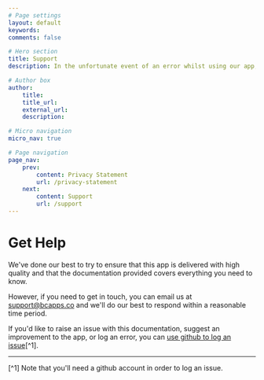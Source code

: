 ```yaml
---
# Page settings
layout: default
keywords:
comments: false

# Hero section
title: Support
description: In the unfortunate event of an error whilst using our app, you can contact us for help.

# Author box
author:
    title:
    title_url: 
    external_url: 
    description: 

# Micro navigation
micro_nav: true

# Page navigation
page_nav:
    prev:
        content: Privacy Statement
        url: /privacy-statement
    next:
        content: Support
        url: /support
---
```


# Get Help

We've done our best to try to ensure that this app is delivered with high quality and that the documentation provided covers everything you need to know.

However, if you need to get in touch, you can email us at support@bcapps.co and we'll do our best to respond within a reasonable time period.

If you'd like to raise an issue with this documentation, suggest an improvement to the app, or log an error, you can [use github to log an issue](https://github.com/BCAppsLimited/StreetAs/issues/new/choose)[^1].

---

[^1] Note that you'll need a github account in order to log an issue.